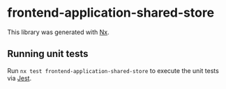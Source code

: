 # frontend-application-shared-store

This library was generated with [Nx](https://nx.dev).

## Running unit tests

Run `nx test frontend-application-shared-store` to execute the unit tests via [Jest](https://jestjs.io).
